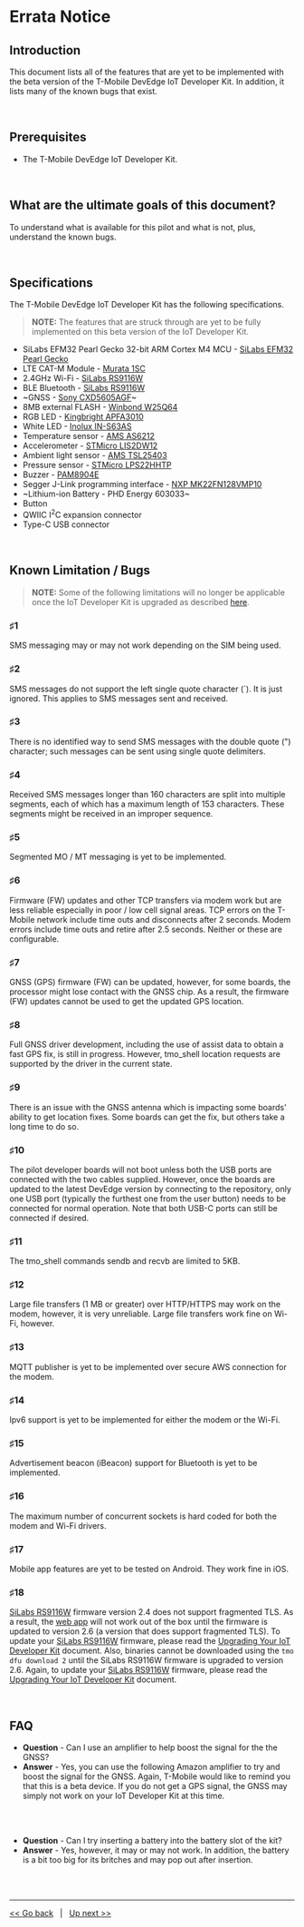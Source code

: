 # Errata Notice

## Introduction
This document lists all of the features that are yet to be implemented with the beta version of the T-Mobile DevEdge IoT Developer Kit.  In addition, it lists many of the known bugs that exist. 

<br>

## Prerequisites
- The T-Mobile DevEdge IoT Developer Kit. 

<br>

## What are the ultimate goals of this document?
To understand what is available for this pilot and what is not, plus, understand the known bugs. 

<br>

## Specifications
The T-Mobile DevEdge IoT Developer Kit has the following specifications.

> **NOTE:** The features that are struck through are yet to be fully implemented on this beta version of the IoT Developer Kit.

- SiLabs EFM32 Pearl Gecko 32-bit ARM Cortex M4 MCU - [SiLabs EFM32 Pearl Gecko](https://www.silabs.com/mcu/32-bit-microcontrollers/efm32-pearl-gecko)
- LTE CAT-M Module - [Murata 1SC](https://www.t-mobile.com/content/dam/tfb/pdf/tfb-iot/LBADXX01SC_Data_Sheet_v1.7.pdf)
- 2.4GHz Wi-Fi - [SiLabs RS9116W](https://www.silabs.com/wireless/wi-fi/rs9116-wi-fi-ncp-modules/device.rs9116w-sb00-aa0)
- BLE Bluetooth - [SiLabs RS9116W](https://www.silabs.com/wireless/wi-fi/rs9116-wi-fi-ncp-modules/device.rs9116w-sb00-aa0)
- ~GNSS - [Sony CXD5605AGF](https://www.sony-semicon.co.jp/e/products/lsi/gps/product.html)~
- 8MB external FLASH - [Winbond W25Q64](https://www.winbond.com/resource-files/w25q64fv%20revq%2006142016.pdf)
- RGB LED - [Kingbright APFA3010](https://www.kingbrightusa.com/images/catalog/SPEC/APFA3010LSEEZGKQBKC.pdf)
- White LED - [Inolux IN-S63AS](https://www.inolux-corp.com/datasheet/SMDLED/Mono%20Color%20Side%20View/IN-S63AS%20Series_V1.0.pdf)
- Temperature sensor - [AMS AS6212](https://ams.com/en/as621x)
- Accelerometer - [STMicro LIS2DW12](https://www.st.com/resource/en/datasheet/lis2dw12.pdf)
- Ambient light sensor - [AMS TSL25403](https://ams.com/documents/20143/36005/TSL2540_DS000564_4-00.pdf/39728ac4-098c-9eca-b5ca-61d9c6f3a588)
- Pressure sensor - [STMicro LPS22HHTP](https://www.st.com/resource/en/datasheet/lps22hh.pdf)
- Buzzer - [PAM8904E](https://www.diodes.com/assets/Datasheets/PAM8904E.pdf)
- Segger J-Link programming interface - [NXP MK22FN128VMP10](https://www.nxp.com/part/MK22FN128VMP10#/)
- ~Lithium-ion Battery - PHD Energy 603033~
- Button
- QWIIC I<sup>2</sup>C expansion connector
- Type-C USB connector

<br>

## Known Limitation / Bugs 

> **NOTE:** Some of the following limitations will no longer be applicable once the IoT Developer Kit is upgraded as described [here](09-Upgrading-your-IoT-Developer-Kit.md).

### &#9839;1
SMS messaging may or may not work depending on the SIM being used.

### &#9839;2
SMS messages do not support the left single quote character (`). It is just ignored. This applies to SMS messages sent and received.

### &#9839;3
There is no identified way to send SMS messages with the double quote (") character; such messages can be sent using single quote delimiters.

### &#9839;4
Received SMS messages longer than 160 characters are split into multiple segments, each of which has a maximum length of 153 characters. These segments might be received in an improper sequence.

### &#9839;5
Segmented MO / MT messaging is yet to be implemented.

### &#9839;6
Firmware (FW) updates and other TCP transfers via modem work but are less reliable especially in poor / low cell signal areas. TCP errors on the T-Mobile network include time outs and disconnects after 2 seconds. Modem errors include time outs and retire after 2.5 seconds. Neither or these are configurable. 

### &#9839;7
GNSS (GPS) firmware (FW) can be updated, however, for some boards, the processor might lose contact with the GNSS chip. As a result, the firmware (FW) updates cannot be used to get the updated GPS location.

### &#9839;8
Full GNSS driver development, including the use of assist data to obtain a fast GPS fix, is still in progress. However, tmo_shell location requests are supported by the driver in the current state.

### &#9839;9
There is an issue with the GNSS antenna which is impacting some boards' ability to get location fixes. Some boards can get the fix, but others take a long time to do so.

### &#9839;10
The pilot developer boards will not boot unless both the USB ports are connected with the two cables supplied. However, once the boards are updated to the latest DevEdge version by connecting to the repository, only one USB port (typically the furthest one from the user button) needs to be connected for normal operation. Note that both USB-C ports can still be connected if desired. 

### &#9839;11
The tmo_shell commands sendb  and recvb  are limited to 5KB.

### &#9839;12
Large file transfers (1 MB or greater) over HTTP/HTTPS may work on the modem, however, it is very unreliable. Large file transfers work fine on Wi-Fi, however.

### &#9839;13
MQTT publisher is yet to be implemented over secure AWS connection for the modem.

### &#9839;14
Ipv6 support is yet to be implemented for either the modem or the Wi-Fi.

### &#9839;15
Advertisement beacon (iBeacon) support for Bluetooth is yet to be implemented.

### &#9839;16
The maximum number of concurrent sockets is hard coded for both the modem and Wi-Fi drivers.

### &#9839;17
Mobile app features are yet to be tested on Android. They work fine in iOS.

### &#9839;18
[SiLabs RS9116W](https://www.silabs.com/wireless/wi-fi/rs9116-wi-fi-ncp-modules/device.rs9116w-sb00-aa0) firmware version 2.4 does not support fragmented TLS. As a result, the [web app](10-Accompanying-Apps.md) will not work out of the box until the firmware is updated to version 2.6 (a version that does support fragmented TLS). To update your [SiLabs RS9116W](https://www.silabs.com/wireless/wi-fi/rs9116-wi-fi-ncp-modules/device.rs9116w-sb00-aa0) firmware, please read the [Upgrading Your IoT Developer Kit](09-Upgrading-your-IoT-Developer-Kit.md) document.  Also, binaries cannot be downloaded using the `tmo dfu download 2` until the SiLabs RS9116W firmware is upgraded to version 2.6. Again, to update your [SiLabs RS9116W](https://www.silabs.com/wireless/wi-fi/rs9116-wi-fi-ncp-modules/device.rs9116w-sb00-aa0) firmware, please read the [Upgrading Your IoT Developer Kit](09-Upgrading-your-IoT-Developer-Kit.md) document.

<br>

## FAQ

- **Question** - Can I use an amplifier to help boost the signal for the the GNSS? 
- **Answer** - Yes, you can use the following Amazon amplifier to try and boost the signal for the GNSS.  Again, T-Mobile would like to remind you that this is a beta device. If you do not get a  GPS signal, the GNSS may simply not work on your IoT Developer Kit at this time. 

<br><br>

- **Question** - Can I try inserting a battery into the battery slot of the kit?
- **Answer** - Yes, however, it may or may not work. In addition, the battery is a bit too big for its britches and may pop out after insertion.

<br><br>
***
[<< Go back](13-FAQ.md) &nbsp; | &nbsp; [Up next >>](15-Release-Notes.md)
